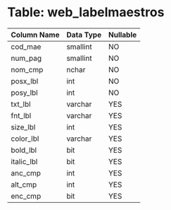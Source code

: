 # Table: web_labelmaestros

| Column Name | Data Type | Nullable |
|-------------|-----------|----------|
| cod_mae | smallint | NO |
| num_pag | smallint | NO |
| nom_cmp | nchar | NO |
| posx_lbl | int | NO |
| posy_lbl | int | NO |
| txt_lbl | varchar | YES |
| fnt_lbl | varchar | YES |
| size_lbl | int | YES |
| color_lbl | varchar | YES |
| bold_lbl | bit | YES |
| italic_lbl | bit | YES |
| anc_cmp | int | YES |
| alt_cmp | int | YES |
| enc_cmp | bit | YES |
